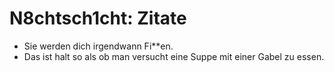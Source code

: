 # N8chtsch1cht: Zitate

- Sie werden dich irgendwann Fi**en.
- Das ist halt so als ob man versucht eine Suppe mit einer Gabel zu essen.

